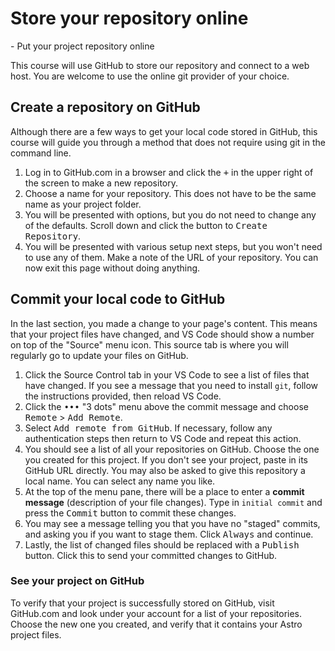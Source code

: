 # Store your repository online

<GetReadyTo>
  - Put your project repository online
</GetReadyTo>

This course will use GitHub to store our repository and connect to a web host. You are welcome to use the online git provider of your choice.

## Create a repository on GitHub

Although there are a few ways to get your local code stored in GitHub, this course will guide you through a method that does not require using git in the command line.

1. Log in to GitHub.com in a browser and click the <kbd>+</kbd> in the upper right of the screen to make a new repository.
2. Choose a name for your repository. This does not have to be the same name as your project folder.
3. You will be presented with options, but you do not need to change any of the defaults. Scroll down and click the button to <kbd>Create Repository</kbd>.
4. You will be presented with various setup next steps, but you won't need to use any of them. Make a note of the URL of your repository. You can now exit this page without doing anything.

## Commit your local code to GitHub

In the last section, you made a change to your page's content. This means that your project files have changed, and VS Code should show a number on top of the "Source" menu icon. This source tab is where you will regularly go to update your files on GitHub.

1. Click the Source Control tab in your VS Code to see a list of files that have changed. If you see a message that you need to install `git`, follow the instructions provided, then reload VS Code.
2. Click the <kbd>•••</kbd> "3 dots" menu above the commit message and choose <kbd>Remote</kbd> > <kbd>Add Remote</kbd>.
3. Select <kbd>Add remote from GitHub</kbd>. If necessary, follow any authentication steps then return to VS Code and repeat this action.
4. You should see a list of all your repositories on GitHub. Choose the one you created for this project. If you don't see your project, paste in its GitHub URL directly. You may also be asked to give this repository a local name. You can select any name you like.
5. At the top of the menu pane, there will be a place to enter a **commit message** (description of your file changes). Type in `initial commit` and press the <kbd>Commit</kbd> button to commit these changes.
6. You may see a message telling you that you have no "staged" commits, and asking you if you want to stage them. Click <kbd>Always</kbd> and continue.
7. Lastly, the list of changed files should be replaced with a <kbd>Publish</kbd> button. Click this to send your committed changes to GitHub.

### See your project on GitHub

To verify that your project is successfully stored on GitHub, visit GitHub.com and look under your account for a list of your repositories. Choose the new one you created, and verify that it contains your Astro project files.
